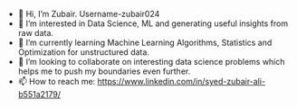 - 👋 Hi, I’m Zubair. Username-zubair024
- 👀 I’m interested in Data Science, ML and generating useful insights from raw data.
- 🌱 I’m currently learning Machine Learning Algorithms, Statistics and Optimization for unstructured data. 
- 💞️ I’m looking to collaborate on interesting data science problems which helps me to push my boundaries even further.
- 📫 How to reach me: https://www.linkedin.com/in/syed-zubair-ali-b551a2179/

<!---
zubair024/zubair024 is a ✨ special ✨ repository because its `README.md` (this file) appears on your GitHub profile.
You can click the Preview link to take a look at your changes.
--->
